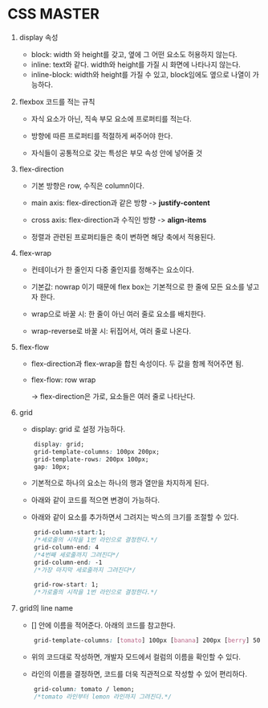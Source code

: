 # CSS MASTER

1.  display 속성

    - block: width 와 height를 갖고, 옆에 그 어떤 요소도 허용하지 않는다.
    - inline: text와 같다. width와 height를 가질 시 화면에 나타나지 않는다.
    - inline-block: width와 height를 가질 수 있고, block임에도 옆으로 나열이 가능하다.

2.  flexbox 코드를 적는 규칙

    - 자식 요소가 아닌, 직속 부모 요소에 프로퍼티를 적는다.

    - 방향에 따른 프로퍼티를 적절하게 써주어야 한다.

    - 자식들이 공통적으로 갖는 특성은 부모 속성 안에 넣어줄 것

3.  flex-direction

    - 기본 방향은 row, 수직은 column이다.

    - main axis: flex-direction과 같은 방향 -> **justify-content**

    - cross axis: flex-direction과 수직인 방향 -> **align-items**

    - 정렬과 관련된 프로퍼티들은 축이 변하면 해당 축에서 적용된다.

4.  flex-wrap

    - 컨테이너가 한 줄인지 다중 줄인지를 정해주는 요소이다.

    - 기본값: nowrap 이기 때문에 flex box는 기본적으로 한 줄에 모든 요소를 넣고자 한다.

    - wrap으로 바꿀 시: 한 줄이 아닌 여러 줄로 요소를 배치한다.

    - wrap-reverse로 바꿀 시: 뒤집어서, 여러 줄로 나온다.

5.  flex-flow

    - flex-direction과 flex-wrap을 합친 속성이다. 두 값을 함께 적어주면 됨.

    - flex-flow: row wrap

      -> flex-direction은 가로, 요소들은 여러 줄로 나타난다.

6. grid

    - display: grid 로 설정 가능하다.

    ```css
        display: grid;
        grid-template-columns: 100px 200px;
        grid-template-rows: 200px 100px;
        gap: 10px;
    ```

    - 기본적으로 하나의 요소는 하나의 행과 열만을 차지하게 된다. 
    
    - 아래와 같이 코드를 적으면 변경이 가능하다.

    - 아래와 같이 요소를 추가하면서 그려지는 박스의 크기를 조절할 수 있다.

    ```css
        grid-column-start:1;
        /*세로줄의 시작을 1번 라인으로 결정한다.*/
        grid-column-end: 4
        /*4번째 세로줄까지 그려진다*/
        grid-column-end: -1
        /*가장 마지막 세로줄까지 그려진다*/
    ```

    ```css
        grid-row-start: 1;
        /*가로줄의 시작을 1번 라인으로 결정한다.*/
    ```

7. grid의 line name

    - [] 안에 이름을 적어준다. 아래의 코드를 참고한다.

    ```css
        grid-template-columns: [tomato] 100px [banana] 200px [berry] 50px [lemon];
    ```

    - 위의 코드대로 작성하면, 개발자 모드에서 컬럼의 이름을 확인할 수 있다.

    - 라인의 이름을 결정하면, 코드를 더욱 직관적으로 작성할 수 있어 편리하다.

    ```css
        grid-column: tomato / lemon;
        /*tomato 라인부터 lemon 라인까지 그려진다.*/
    ```